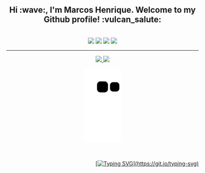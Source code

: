 <div align="center">

<h2 align="center">Hi :wave:, I'm Marcos Henrique. Welcome to my Github profile! :vulcan_salute:</h2>

</div>
<!--
<hr><img align="right" width="250" src="https://c.tenor.com/CMJC5rbyCSEAAAAC/rickandmorty-run-the-jewels.gif"/>
<div style="display: inline_block"><br>
<div align="left">
<img align="center" alt="Marcos-Python" height="30" width="40" src="https://raw.githubusercontent.com/devicons/devicon/master/icons/python/python-original.svg"/>
<img align="center" alt="Marcos-PostgreSql" height="30" width="40" src="https://cdn.jsdelivr.net/gh/devicons/devicon/icons/postgresql/postgresql-original.svg" />
<img align="center" alt="Marcos-MySQL" height="30" width="40" src="https://cdn.jsdelivr.net/gh/devicons/devicon/icons/mysql/mysql-original.svg" />
<img align="center" alt="Marcos-GIT" height="30" width="40" src="https://cdn.jsdelivr.net/gh/devicons/devicon/icons/git/git-original.svg" />
<img align="center" alt="Marcos-Pandas" height="30" width="40" src="https://cdn.jsdelivr.net/gh/devicons/devicon/icons/pandas/pandas-original.svg" />
<img align="center" alt="Marcos-NumPy" height="30" width="40" src="https://cdn.jsdelivr.net/gh/devicons/devicon/icons/numpy/numpy-original.svg" />
</div>
-->

<div align="center" style="display: inline_block"><br>
  <a href="https://instagram.com/marcoshsq/" target="_blank"><img src="https://img.shields.io/badge/Instagram-E4405F?style=for-the-badge&logo=instagram&logoColor=white" target="_blank"></a> 
  <a href="https://twitter.com/marcoshsq" target="_blank"><img src="https://img.shields.io/badge/Twitter-1DA1F2?style=for-the-badge&logo=twitter&logoColor=white" target="_blank"></a>
  <a href="https://www.linkedin.com/in/marcoshsq/" target="_blank"><img src="https://img.shields.io/badge/-LinkedIn-%230077B5?style=for-the-badge&logo=linkedin&logoColor=white" target="_blank"></a> 
  <a href="https://medium.com/@marcoshsq" target="_blank"><img src="https://img.shields.io/badge/Medium-12100E?style=for-the-badge&logo=medium&logoColor=white" target="_blank"></a>  
</div>
<hr>

<!--<h2 align="left">:chart_with_upwards_trend: Statistics:</h2>-->
<div align="center">
    <a href="https://linktr.ee/marcos_hsq">
    <img height="180em" src="https://github-readme-stats.vercel.app/api?username=marcoshsq&show_icons=true&theme=nightowl&include_all_commits=true&count_private=true" />
    <img height="180em" src="https://github-readme-stats.vercel.app/api/top-langs/?username=marcoshsq&layout=compact&langs_count=8&theme=nightowl  "/>   
        
<div style="display: inline_block"> 

  ![Snake animation](https://github.com/marcoshsq/marcoshsq/blob/output/github-contribution-grid-snake.svg)
    
</div>
  
<br>    

<div align="right">

[![Typing SVG](https://readme-typing-svg.herokuapp.com/?color=F7F7F7&lines=𝑺𝑬𝑬+𝒀𝑶𝑼+𝑺𝑷𝑨𝑪𝑬+𝑪𝑶𝑾𝑩𝑶𝒀...)](https://git.io/typing-svg)

</div>
